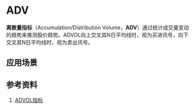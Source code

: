 # ADV
**离散量指标**（Accumulation/Distribution Volume，**ADV**）通过统计成交量变动的趋势来推测股价趋势。ADVOL向上交叉其N日平均线时，视为买进讯号，向下交叉其N日平均线时，视为卖出讯号。





## 应用场景

## 参考资料
1. [ADVOL指标](http://baike.baidu.com/link?url=4Utm0lZrOMw8YmBT760T9V6Vd-pzLU3__9A28jCb_0d5FJGLRcWRdw7bXeSb03K38DEukHbg-78vfyHxGcFtGeM-IgqTwZZcZcFWo3Snha9uvpDZ3EC1Ry7sKjkc8K_g)
